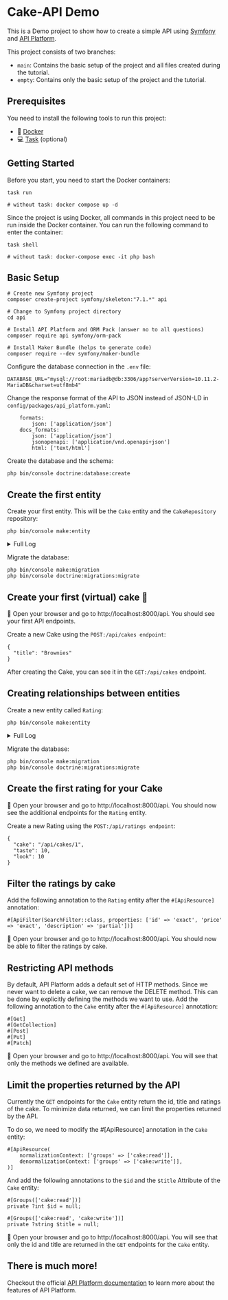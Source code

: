 # Cake-API Demo

This is a Demo project to show how to create a simple API using [Symfony](https://symfony.com) and [API Platform](https://api-platform.com).

This project consists of two branches:
* `main`: Contains the basic setup of the project and all files created during the tutorial.
* `empty`: Contains only the basic setup of the project and the tutorial.

## Prerequisites
You need to install the following tools to run this project:

- 🐳 [Docker](https://www.docker.com/get-started)
- 💻 [Task](https://taskfile.dev/installation/) (optional)

## Getting Started
Before you start, you need to start the Docker containers:
```
task run

# without task: docker compose up -d
```

Since the project is using Docker, all commands in this project need to be run inside the Docker container. You can run the following command to enter the container:

```
task shell

# without task: docker-compose exec -it php bash
```


## Basic Setup
```
# Create new Symfony project
composer create-project symfony/skeleton:"7.1.*" api

# Change to Symfony project directory
cd api

# Install API Platform and ORM Pack (answer no to all questions)
composer require api symfony/orm-pack

# Install Maker Bundle (helps to generate code)
composer require --dev symfony/maker-bundle
```

Configure the database connection in the `.env` file:
```
DATABASE_URL="mysql://root:mariadb@db:3306/app?serverVersion=10.11.2-MariaDB&charset=utf8mb4"
```

Change the response format of the API to JSON instead of JSON-LD in `config/packages/api_platform.yaml`:
```
    formats:
        json: ['application/json']
    docs_formats:
        json: ['application/json']
        jsonopenapi: ['application/vnd.openapi+json']
        html: ['text/html']
```

Create the database and the schema:
```
php bin/console doctrine:database:create
```

## Create the first entity

Create your first entity. This will be the `Cake` entity and the `CakeRepository` repository:
```
php bin/console make:entity
```

<details>
    <summary>Full Log</summary>

    Class name of the entity to create or update (e.g. TinyPuppy):
    > Cake
    
    Mark this class as an API Platform resource (expose a CRUD API for it) (yes/no) [no]:
    > yes
    
    created: src/Entity/Cake.php
    created: src/Repository/CakeRepository.php
    
    Entity generated! Now let's add some fields!
    You can always add more fields later manually or by re-running this command.
    
    New property name (press <return> to stop adding fields):
    > title
    
    Field type (enter ? to see all types) [string]:
    > string
    
    Field length [255]:
    >
    
    Can this field be null in the database (nullable) (yes/no) [no]:
    > no
    
    updated: src/Entity/Cake.php
    
    Add another property? Enter the property name (or press <return> to stop adding fields):
    >

    Success!

    Next: When you're ready, create a migration with php bin/console make:migration
</details>

Migrate the database:
```
php bin/console make:migration
php bin/console doctrine:migrations:migrate
```

## Create your first (virtual) cake 🎂

🔗 Open your browser and go to http://localhost:8000/api. You should see your first API endpoints.

Create a new Cake using the `POST:/api/cakes endpoint`:
```
{
  "title": "Brownies"
}
```

After creating the Cake, you can see it in the `GET:/api/cakes` endpoint.

## Creating relationships between entities

Create a new entity called `Rating`:
```
php bin/console make:entity
```

<details>
    <summary>Full Log</summary>

    Class name of the entity to create or update (e.g. FierceKangaroo):
    > Rating
    
    Mark this class as an API Platform resource (expose a CRUD API for it) (yes/no) [no]:
    > yes
    
    created: src/Entity/Rating.php
    created: src/Repository/RatingRepository.php
    
    Entity generated! Now let's add some fields!
    You can always add more fields later manually or by re-running this command.
    
    New property name (press <return> to stop adding fields):
    > cake
    
    Field type (enter ? to see all types) [string]:
    > relation
    
    What class should this entity be related to?:
    > Cake
    
    What type of relationship is this?
     ------------ ------------------------------------------------------------------- 
    Type         Description
     ------------ ------------------------------------------------------------------- 
    ManyToOne    Each Rating relates to (has) one Cake.                             
    Each Cake can relate to (can have) many Rating objects.
    
    OneToMany    Each Rating can relate to (can have) many Cake objects.            
    Each Cake relates to (has) one Rating.
    
    ManyToMany   Each Rating can relate to (can have) many Cake objects.            
    Each Cake can also relate to (can also have) many Rating objects.
    
    OneToOne     Each Rating relates to (has) exactly one Cake.                     
    Each Cake also relates to (has) exactly one Rating.
     ------------ ------------------------------------------------------------------- 
    
    Relation type? [ManyToOne, OneToMany, ManyToMany, OneToOne]:
    > ManyToOne
    
    Is the Rating.cake property allowed to be null (nullable)? (yes/no) [yes]:
    > no
    
    Do you want to add a new property to Cake so that you can access/update Rating objects from it - e.g. $cake->getRatings()? (yes/no) [yes]:
    > yes
    
    A new property will also be added to the Cake class so that you can access the related Rating objects from it.
    
    New field name inside Cake [ratings]:
    >
    
    Do you want to activate orphanRemoval on your relationship?
    A Rating is "orphaned" when it is removed from its related Cake.
    e.g. $cake->removeRating($rating)
    
    NOTE: If a Rating may *change* from one Cake to another, answer "no".
    
    Do you want to automatically delete orphaned App\Entity\Rating objects (orphanRemoval)? (yes/no) [no]:
    > yes
    
    updated: src/Entity/Rating.php
    updated: src/Entity/Cake.php
    
    Add another property? Enter the property name (or press <return> to stop adding fields):
    > taste
    
    Field type (enter ? to see all types) [string]:
    > integer
    
    Can this field be null in the database (nullable) (yes/no) [no]:
    > yes
    
    updated: src/Entity/Rating.php
    
    Add another property? Enter the property name (or press <return> to stop adding fields):
    > look
    
    Field type (enter ? to see all types) [string]:
    > integer
    
    Can this field be null in the database (nullable) (yes/no) [no]:
    > yes
    
    updated: src/Entity/Rating.php
    
    Add another property? Enter the property name (or press <return> to stop adding fields):
    >
    
    Success!
    
    Next: When you're ready, create a migration with php bin/console make:migration
</details>

Migrate the database:
```
php bin/console make:migration
php bin/console doctrine:migrations:migrate
```

## Create the first rating for your Cake

🔗 Open your browser and go to http://localhost:8000/api. You should now see the additional endpoints for the `Rating` entity.

Create a new Rating using the `POST:/api/ratings endpoint`:
```
{
  "cake": "/api/cakes/1",
  "taste": 10,
  "look": 10
}
```

## Filter the ratings by cake

Add the following annotation to the `Rating` entity after the `#[ApiResource]` annotation:

```
#[ApiFilter(SearchFilter::class, properties: ['id' => 'exact', 'price' => 'exact', 'description' => 'partial'])]
```

🔗 Open your browser and go to http://localhost:8000/api. You should now be able to filter the ratings by cake.

## Restricting API methods

By default, API Platform adds a default set of HTTP methods. Since we never want to delete a cake, we can remove the DELETE method. This can be done by explicitly defining the methods we want to use.
Add the following annotation to the `Cake` entity after the `#[ApiResource]` annotation:

```
#[Get]
#[GetCollection]
#[Post]
#[Put]
#[Patch]
```

🔗 Open your browser and go to http://localhost:8000/api. You will see that only the methods we defined are available.

## Limit the properties returned by the API

Currently the `GET` endpoints for the `Cake` entity return the id, title and ratings of the cake.
To minimize data returned, we can limit the properties returned by the API.

To do so, we need to modify the #[ApiResource] annotation in the `Cake` entity:
```
#[ApiResource(
    normalizationContext: ['groups' => ['cake:read']],
    denormalizationContext: ['groups' => ['cake:write']],
)]
```

And add the following annotations to the `$id` and the `$title` Attribute of the `Cake` entity:
```
#[Groups(['cake:read'])]
private ?int $id = null;
    
#[Groups(['cake:read', 'cake:write'])]
private ?string $title = null;
```

🔗 Open your browser and go to http://localhost:8000/api. You will see that only the id and title are returned in the `GET` endpoints for the `Cake` entity.

## There is much more!

Checkout the official [API Platform documentation](https://api-platform.com/docs) to learn more about the features of API Platform.